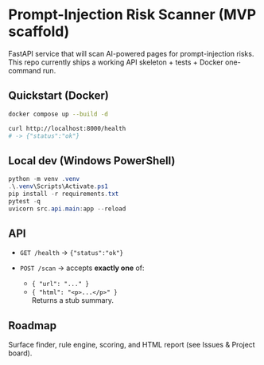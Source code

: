 # Prompt-Injection Risk Scanner (MVP scaffold)

FastAPI service that will scan AI-powered pages for prompt-injection risks.  
This repo currently ships a working API skeleton + tests + Docker one-command run.

## Quickstart (Docker)

```bash
docker compose up --build -d

curl http://localhost:8000/health
# -> {"status":"ok"}
```

## Local dev (Windows PowerShell)

```powershell
python -m venv .venv
.\.venv\Scripts\Activate.ps1
pip install -r requirements.txt
pytest -q
uvicorn src.api.main:app --reload
```

## API

- `GET /health` → `{"status":"ok"}`

- `POST /scan` → accepts **exactly one** of:
  - `{ "url": "..." }`
  - `{ "html": "<p>...</p>" }`  
  Returns a stub summary.

## Roadmap

Surface finder, rule engine, scoring, and HTML report (see Issues & Project board).
